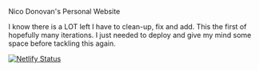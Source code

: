 Nico Donovan's Personal Website

I know there is a LOT left I have to clean-up, fix and add. This the first of hopefully many iterations. I just needed to deploy and give my mind some space before tackling this again. 

[![Netlify Status](https://api.netlify.com/api/v1/badges/ad3f0715-7f50-4ef2-833f-421514dabeeb/deploy-status)](https://app.netlify.com/sites/ecstatic-almeida-2615f7/deploys)
